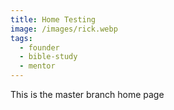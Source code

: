 ```yaml
---
title: Home Testing
image: /images/rick.webp
tags:
  - founder
  - bible-study
  - mentor
---
```


This is the master branch home page
